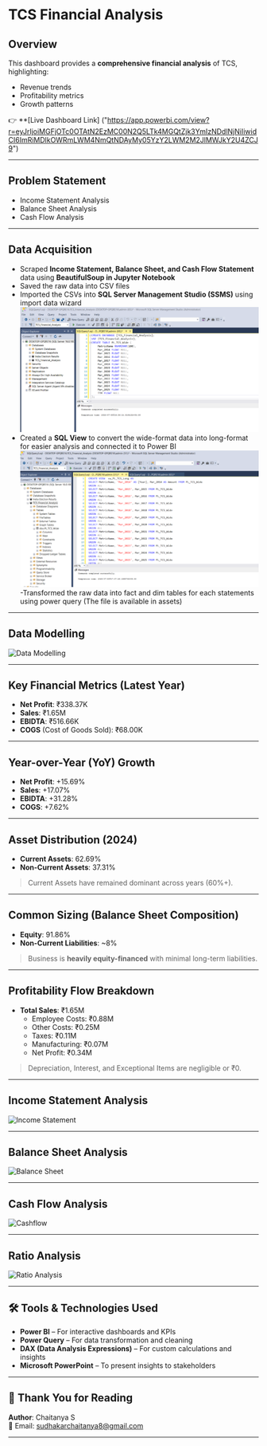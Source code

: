 #  TCS Financial Analysis

##  Overview

This dashboard provides a **comprehensive financial analysis** of TCS, highlighting:

- Revenue trends  
- Profitability metrics  
- Growth patterns  



👉 **[Live Dashboard Link]
("https://app.powerbi.com/view?r=eyJrIjoiMGFjOTc0OTAtN2EzMC00N2Q5LTk4MGQtZjk3YmIzNDdlNjNiIiwidCI6ImRiMDlkOWRmLWM4NmQtNDAyMy05YzY2LWM2M2JlMWJkY2U4ZCJ9")

---

##  Problem Statement

-  Income Statement Analysis  
-  Balance Sheet Analysis  
-  Cash Flow Analysis

---

##  Data Acquisition 

- Scraped **Income Statement, Balance Sheet, and Cash Flow Statement** data using **BeautifulSoup in Jupyter Notebook**  
- Saved the raw data into CSV files  
- Imported the CSVs into **SQL Server Management Studio (SSMS)** using import data wizard 
  ![SQL Table Creation](assets/create_table_script.png)
- Created a **SQL View** to convert the wide-format data into long-format for easier analysis and connected it to  Power BI  
  ![SQL View Script](assets/create_view_script.png)
-Transformed the raw data into fact and dim tables for each statements using power query (The file is available in assets)

---

##  Data Modelling

![Data Modelling](https://github.com/user-attachments/assets/2506ed28-25e7-4baa-a6a3-958e037be625)

---

##  Key Financial Metrics (Latest Year)

- **Net Profit**: ₹338.37K  
- **Sales**: ₹1.65M  
- **EBIDTA**: ₹516.66K  
- **COGS** (Cost of Goods Sold): ₹68.00K

---

##  Year-over-Year (YoY) Growth

- **Net Profit**: +15.69%  
- **Sales**: +17.07%  
- **EBIDTA**: +31.28%  
- **COGS**: +7.62%

---

##  Asset Distribution (2024)

- **Current Assets**: 62.69%  
- **Non-Current Assets**: 37.31%  
> Current Assets have remained dominant across years (60%+).

---

##  Common Sizing (Balance Sheet Composition)

- **Equity**: 91.86%  
- **Non-Current Liabilities**: ~8%  
> Business is **heavily equity-financed** with minimal long-term liabilities.

---

##  Profitability Flow Breakdown

- **Total Sales**: ₹1.65M  
  -  Employee Costs: ₹0.88M  
  -  Other Costs: ₹0.25M  
  -  Taxes: ₹0.11M  
  -  Manufacturing: ₹0.07M  
  -  Net Profit: ₹0.34M

> Depreciation, Interest, and Exceptional Items are negligible or ₹0.

---

##  Income Statement Analysis

![Income Statement](https://github.com/user-attachments/assets/9ba88839-90b0-442e-b5ab-3693ba3b651c)

---

##  Balance Sheet Analysis

![Balance Sheet](https://github.com/user-attachments/assets/e6abacff-dcff-4721-bb22-59d511652012)

---

##  Cash Flow Analysis

![Cashflow](https://github.com/user-attachments/assets/b8777aee-e912-4efa-8cfd-5ec715f7efae)

---

##  Ratio Analysis

![Ratio Analysis](https://github.com/user-attachments/assets/4403afad-41e4-42ab-a19d-c3c31fdda9ae)

---

## 🛠 Tools & Technologies Used

- **Power BI** – For interactive dashboards and KPIs  
- **Power Query** – For data transformation and cleaning  
- **DAX (Data Analysis Expressions)** – For custom calculations and insights  
- **Microsoft PowerPoint** – To present insights to stakeholders  

---

## 🙏 Thank You for Reading

**Author**: Chaitanya S  
📧 Email: [sudhakarchaitanya8@gmail.com](mailto:sudhakarchaitanya8@gmail.com)

---
